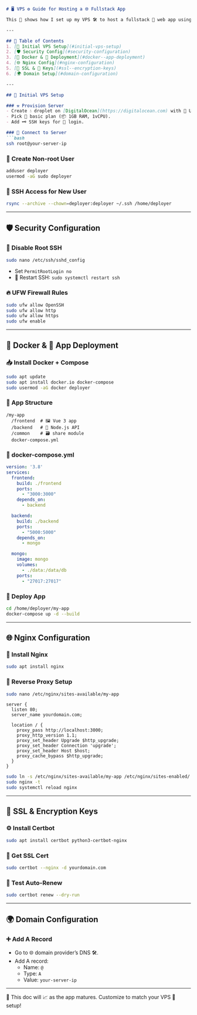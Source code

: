 ```markdown
# 🖥️ VPS ⚙️ Guide for Hosting a 🌐 Fullstack App

This 📄 shows how I set up my VPS 🛠️ to host a fullstack 🧩 web app using ⚡ Vue 3 (🖼️ frontend), Node.js (🧠 backend), and MongoDB (🗃️ database). The 🖥️ runs on a DigitalOcean 🌊 droplet.

---

## 🧾 Table of Contents
1. [🔌 Initial VPS Setup](#initial-vps-setup)
2. [🛡️ Security Config](#security-configuration)
3. [🐳 Docker & 🚀 Deployment](#docker--app-deployment)
4. [🌐 Nginx Config](#nginx-configuration)
5. [🔐 SSL & 🔑 Keys](#ssl--encryption-keys)
6. [🌍 Domain Setup](#domain-configuration)

---

## 🔌 Initial VPS Setup

### ⚒️ Provision Server
- Create 💧 droplet on [DigitalOcean](https://digitalocean.com) with 🐧 Ubuntu.
- Pick 💼 basic plan (📦 1GB RAM, 1vCPU).
- Add 🗝️ SSH keys for 🔐 login.

### 🔗 Connect to Server
```bash
ssh root@your-server-ip
```

### 👤 Create Non-root User
```bash
adduser deployer
usermod -aG sudo deployer
```

### 🔑 SSH Access for New User
```bash
rsync --archive --chown=deployer:deployer ~/.ssh /home/deployer
```

---

## 🛡️ Security Configuration

### 🚫 Disable Root SSH
```bash
sudo nano /etc/ssh/sshd_config
```
- Set `PermitRootLogin no`
- 🔁 Restart SSH: `sudo systemctl restart ssh`

### 🔥 UFW Firewall Rules
```bash
sudo ufw allow OpenSSH
sudo ufw allow http
sudo ufw allow https
sudo ufw enable
```

---

## 🐳 Docker & 🚀 App Deployment

### 📥 Install Docker + Compose
```bash
sudo apt update
sudo apt install docker.io docker-compose
sudo usermod -aG docker deployer
```

### 📁 App Structure
```
/my-app
  /frontend  # 🖼️ Vue 3 app
  /backend   # 🧠 Node.js API
  /common    # 🗃️ share module
  docker-compose.yml
```

### 🧾 docker-compose.yml
```yaml
version: '3.8'
services:
  frontend:
    build: ./frontend
    ports:
      - "3000:3000"
    depends_on:
      - backend

  backend:
    build: ./backend
    ports:
      - "5000:5000"
    depends_on:
      - mongo

  mongo:
    image: mongo
    volumes:
      - ./data:/data/db
    ports:
      - "27017:27017"
```

### 🚀 Deploy App
```bash
cd /home/deployer/my-app
docker-compose up -d --build
```

---

## 🌐 Nginx Configuration

### 🧱 Install Nginx
```bash
sudo apt install nginx
```

### 🔄 Reverse Proxy Setup
```bash
sudo nano /etc/nginx/sites-available/my-app
```

```nginx
server {
  listen 80;
  server_name yourdomain.com;

  location / {
    proxy_pass http://localhost:3000;
    proxy_http_version 1.1;
    proxy_set_header Upgrade $http_upgrade;
    proxy_set_header Connection 'upgrade';
    proxy_set_header Host $host;
    proxy_cache_bypass $http_upgrade;
  }
}
```

```bash
sudo ln -s /etc/nginx/sites-available/my-app /etc/nginx/sites-enabled/
sudo nginx -t
sudo systemctl reload nginx
```

---

## 🔐 SSL & Encryption Keys

### ⚙️ Install Certbot
```bash
sudo apt install certbot python3-certbot-nginx
```

### 📜 Get SSL Cert
```bash
sudo certbot --nginx -d yourdomain.com
```

### 🔁 Test Auto-Renew
```bash
sudo certbot renew --dry-run
```

---

## 🌍 Domain Configuration

### ➕ Add A Record
- Go to 🌐 domain provider’s DNS 🛠️.
- Add A record:
  - Name: `@`
  - Type: `A`
  - Value: `your-server-ip`

---

📝 This doc will 📈 as the app matures. Customize to match your VPS 🧱 setup!
```


